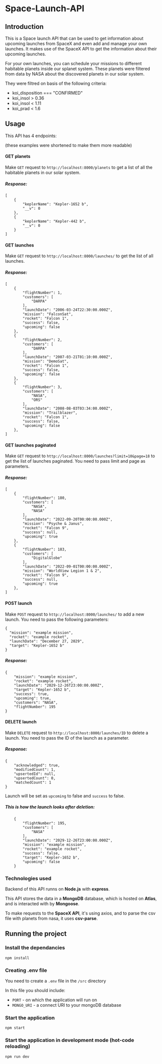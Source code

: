 # Space-Launch-API

## Introduction
This is a Space launch API that can be used to get information about upcoming launches from SpaceX and even add and manage your own launches. It makes use of the SpaceX API to get the information about their upcoming launches.

For your own launches, you can schedule your missions to different habitable planets inside our splanet system. These planets were filtered from data by NASA about the discovered planets in our solar system. 

They were filtred on basis of the following criteria:
- koi_disposition === "CONFIRMED" 
- koi_insol > 0.36 
- koi_insol < 1.11 
- koi_prad < 1.6
  
## Usage
This API has 4 endpoints:

(these examples were shortened to make them more readable)
#### GET planets
Make `GET` request to `http://localhost:8000/planets` to get a list of all the habitable planets in our solar system.
##### Response:
```
[
    {
        "keplerName": "Kepler-1652 b",
        "__v": 0
    },
    {
        "keplerName": "Kepler-442 b",
        "__v": 0
    }
]
```
#### GET launches
Make `GET` request to `http://localhost:8000/launches/` to get the list of all launches.
##### Response:
```
[
    {
        "flightNumber": 1,
        "customers": [
            "DARPA"
        ],
        "launchDate": "2006-03-24T22:30:00.000Z",
        "mission": "FalconSat",
        "rocket": "Falcon 1",
        "success": false,
        "upcoming": false
    },
    {
        "flightNumber": 2,
        "customers": [
            "DARPA"
        ],
        "launchDate": "2007-03-21T01:10:00.000Z",
        "mission": "DemoSat",
        "rocket": "Falcon 1",
        "success": false,
        "upcoming": false
    },
    {
        "flightNumber": 3,
        "customers": [
            "NASA",
            "ORS"
        ],
        "launchDate": "2008-08-03T03:34:00.000Z",
        "mission": "Trailblazer",
        "rocket": "Falcon 1",
        "success": false,
        "upcoming": false
    },
]
```
#### GET launches paginated
Make `GET` request to `http://localhost:8000/launches?limit=10&page=18` to get the list of launches paginated. You need to pass limit and page as parameters.
##### Response:
```
[
    {
        "flightNumber": 180,
        "customers": [
            "NASA",
            "NASA"
        ],
        "launchDate": "2022-09-20T00:00:00.000Z",
        "mission": "Psyche & Janus",
        "rocket": "Falcon 9",
        "success": null,
        "upcoming": true
    },
    {
        "flightNumber": 183,
        "customers": [
            "DigitalGlobe"
        ],
        "launchDate": "2022-09-01T00:00:00.000Z",
        "mission": "WorldView Legion 1 & 2",
        "rocket": "Falcon 9",
        "success": null,
        "upcoming": true
    },
]
```
#### POST launch
Make `POST` request to `http://localhost:8000/launches/` to add a new launch. You need to pass the following parameters:
```
{
  "mission": "example mission",
  "rocket": "example rocket",
  "launchDate": "December 27, 2029",
  "target": "Kepler-1652 b"
}
```
##### Response:
```
{
    "mission": "example mission",
    "rocket": "example rocket",
    "launchDate": "2029-12-26T23:00:00.000Z",
    "target": "Kepler-1652 b",
    "success": true,
    "upcoming": true,
    "customers": "NASA",
    "flightNumber": 195
}
```
#### DELETE launch
Make `DELETE` request to `http://localhost:8000/launches/ID` to delete a launch. You need to pass the ID of the launch as a parameter.
##### Response:
```
{
    "acknowledged": true,
    "modifiedCount": 1,
    "upsertedId": null,
    "upsertedCount": 0,
    "matchedCount": 1
}
```
Launch will be set as `upcoming` to false and `success` to false.
##### This is how the launch looks after deletion:
```
    {
        "flightNumber": 195,
        "customers": [
            "NASA"
        ],
        "launchDate": "2029-12-26T23:00:00.000Z",
        "mission": "example mission",
        "rocket": "example rocket",
        "success": false,
        "target": "Kepler-1652 b",
        "upcoming": false
    }
```
### Technologies used
Backend of this API runns on **Node.js** with **express**.

This API stores the data in a **MongoDB** database, which is hosted on **Atlas**, and is interacted with by **Mongoose**.

To make requests to the **SpaceX API**, it's using axios, and to parse the csv file with planets from nasa, it uses **csv-parse**.

## Running the project

### Install the dependancies
```
npm install
``` 
### Creating .env file
You need to create a `.env` file in the `/src` directory

In this file you should include:
- `PORT` - on which the application will run on
- `MONGO_URI` - a connect URI to your mongoDB database
  
### Start the application 
```
npm start
```
### Start the application in development mode (hot-code reloading)
```
npm run dev
```
